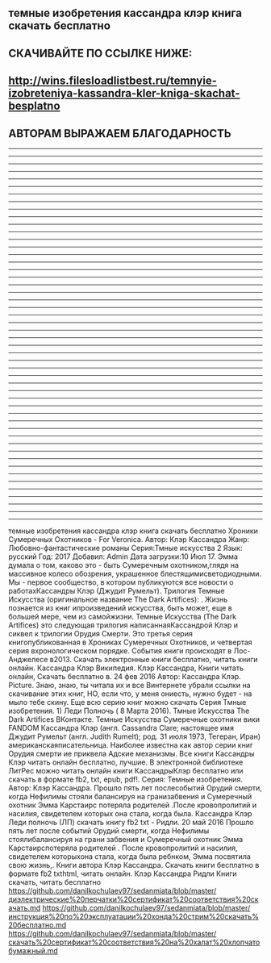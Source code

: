 темные изобретения кассандра клэр книга скачать бесплатно
--------------------------------------------------
СКАЧИВАЙТЕ ПО ССЫЛКЕ НИЖЕ:
--------------------------------------------------
http://wins.filesloadlistbest.ru/temnyie-izobreteniya-kassandra-kler-kniga-skachat-besplatno
--------------------------------------------------
АВТОРАМ ВЫРАЖАЕМ БЛАГОДАРНОСТЬ
--------------------------------------------------
--------------------------------------------------
--------------------------------------------------
--------------------------------------------------
--------------------------------------------------
--------------------------------------------------
--------------------------------------------------
--------------------------------------------------
--------------------------------------------------
--------------------------------------------------
--------------------------------------------------
--------------------------------------------------
--------------------------------------------------
--------------------------------------------------
--------------------------------------------------
--------------------------------------------------
--------------------------------------------------
--------------------------------------------------
--------------------------------------------------
--------------------------------------------------
--------------------------------------------------
--------------------------------------------------
--------------------------------------------------
--------------------------------------------------
--------------------------------------------------
--------------------------------------------------
--------------------------------------------------
--------------------------------------------------
--------------------------------------------------
--------------------------------------------------
--------------------------------------------------
--------------------------------------------------
--------------------------------------------------
--------------------------------------------------
--------------------------------------------------
--------------------------------------------------
--------------------------------------------------
--------------------------------------------------
--------------------------------------------------
--------------------------------------------------
--------------------------------------------------
--------------------------------------------------
--------------------------------------------------
--------------------------------------------------
--------------------------------------------------
--------------------------------------------------
--------------------------------------------------
--------------------------------------------------
--------------------------------------------------
--------------------------------------------------
--------------------------------------------------
темные изобретения кассандра клэр книга скачать бесплатно Хроники Сумеречных Охотников - For Veronica. Автор: Клэр Кассандра Жанр: Любовно-фантастические романы Серия:Тмные искусства 2 Язык: русский Год: 2017 Добавил: Admin Дата загрузки:10 Июл 17. Эмма думала о том, каково это - быть Сумеречным охотником,глядя на массивное колесо обозрения, украшенное блестящимисветодиодными. Мы - первое сообщество, в котором публикуются все новости о работахКассандры Клэр (Джудит Румельт).  Трилогия Темные Искусства (оригинальное название  The Dark Artifices): . Жизнь познается из книг ипроизведений искусства, быть может, еще в большей мере, чем из самойжизни. Темные Искусства (The Dark Artifices) это следующая трилогия написаннаяКассандрой Клэр и сиквел к трилогии Орудия Смерти. Это третья серия книгопубликованная в Хрониках Сумеречных Охотников, и четвертая серия вхронологическом порядке. События книги происходят в Лос-Анджелесе в2013. Скачать электронные книги бесплатно, читать книги онлайн. Кассандра Клэр  Википедия. Клэр Кассандра, Книги читать онлайн, Cкачать бесплатно в. 24 фев 2016  Автор: Кассандра Клэр. Picture. Знаю, знаю, ты читала их и все  Винтернете убрали ссылки на скачивание этих книг, НО, если что, у меня ониесть, нужно будет - на мыло тебе скину. Еще всю серию книг можно скачать Серия Тмные изобретения. 1) Леди Полночь ( 8 Марта 2016). Тмные Искусства  The Dark Artifices  ВКонтакте. Темные Искусства  Сумеречные охотники вики  FANDOM
Кассандра Клэр (англ. Cassandra Clare; настоящее имя  Джудит Румельт (англ. Judith Rumelt); род. 31 июля 1973, Тегеран, Иран)  американскаяписательница. Наиболее известна как автор серии книг Орудия смерти ие приквела Адские механизмы. Все книги Кассандры Клэр читать онлайн бесплатно, лучшие. В электронной библиотеке ЛитРес можно читать онлайн книги КассандрыКлэр бесплатно или скачать в формате fb2, txt, epub, pdf!. Серия: Темные изобретения. Автор: Клэр Кассандра. Прошло пять лет послесобытий Орудий смерти, когда Нефилимы стояли балансируя на гранизабвения и Сумеречный охотник Эмма Карстаирс потеряла родителей .После кровопролитий и насилия, свидетелем которых она стала, когда была. Кассандра Клэр Леди полночь (ЛП) скачать книгу fb2 txt  - Ридли. 20 май 2016  Прошло пять лет после событий Орудий смерти, когда Нефилимы стоялибалансируя на грани забвения и Сумеречный охотник Эмма Карстаирспотеряла родителей . После кровопролитий и насилия, свидетелем которыхона стала, когда была ребнком, Эмма посвятила свою жизнь,. Книги автора Клэр Кассандра. Скачать книги бесплатно в формате fb2 txthtml, читать онлайн. Клэр Кассандра  Ридли  Книги скачать, читать бесплатно
https://github.com/danilkochulaev97/sedanmiata/blob/master/диэлектрические%20перчатки%20сертификат%20соответствия%20скачать.md
https://github.com/danilkochulaev97/sedanmiata/blob/master/инструкция%20по%20эксплуатации%20хонда%20стрим%20скачать%20бесплатно.md
https://github.com/danilkochulaev97/sedanmiata/blob/master/скачать%20сертификат%20соответствия%20на%20халат%20хлопчатобумажный.md